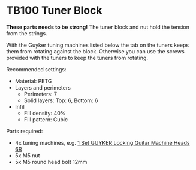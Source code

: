# TB100 Tuner Block

**These parts needs to be strong!** The tuner block and nut hold the tension from the strings.

With the Guyker tuning machines listed below the tab on the tuners keeps them from rotating against the block. Otherwise you can use the screws provided with the tuners to keep the tuners from rotating.

Recommended settings:
  - Material: PETG
  - Layers and perimeters
    - Perimeters: 7
    - Solid layers: Top: 6, Bottom: 6
  - Infill
    - Fill density: 40%
    - Fill pattern: Cubic

Parts required:
  - 4x tuning machines, e.g. [1 Set GUYKER Locking Guitar Machine Heads 6R](https://www.aliexpress.com/item/1005008338893519.html)
  - 5x M5 nut
  - 5x M5 round head bolt 12mm
